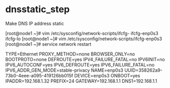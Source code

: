 # dnsstatic_step
Make DNS IP address static

[root@node1 ~]# vim /etc/sysconfig/network-scripts/ifcfg-
ifcfg-enp0s3  ifcfg-lo
[root@node1 ~]# vim /etc/sysconfig/network-scripts/ifcfg-enp0s3
[root@node1 ~]# service network restart

TYPE=Ethernet
PROXY_METHOD=none
BROWSER_ONLY=no
BOOTPROTO=none
DEFROUTE=yes
IPV4_FAILURE_FATAL=no
IPV6INIT=no
IPV6_AUTOCONF=yes
IPV6_DEFROUTE=yes
IPV6_FAILURE_FATAL=no
IPV6_ADDR_GEN_MODE=stable-privacy
NAME=enp0s3
UUID=358262a9-73b0-4eee-a095-419126bb015f
DEVICE=enp0s3
ONBOOT=yes
IPADDR=192.168.1.32
PREFIX=24
GATEWAY=192.168.1.1
DNS1=192.168.1.1
